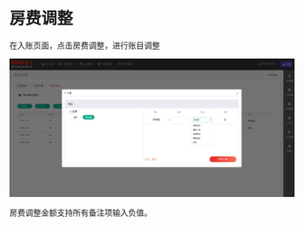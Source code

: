 # 房费调整

在入账页面，点击房费调整，进行账目调整

![&#x70B9;&#x51FB;&#x623F;&#x8D39;&#x8C03;&#x6574;&#x540E;&#xFF0C;&#x9009;&#x62E9;&#x8C03;&#x6574;&#x539F;&#x56E0;&#x8FDB;&#x884C;&#x5165;&#x8D26;](../../../.gitbook/assets/image%20%28108%29.png)

  
房费调整金额支持所有备注项输入负值。

